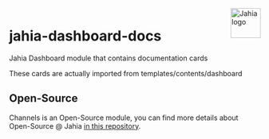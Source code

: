 <a href="https://www.jahia.com/">
    <img src="https://www.jahia.com/modules/jahiacom-templates/images/jahia-3x.png" alt="Jahia logo" title="Jahia" align="right" height="60" />
</a>

jahia-dashboard-docs
======================

Jahia Dashboard module that contains documentation cards

These cards are actually imported from templates/contents/dashboard

## Open-Source

Channels is an Open-Source module, you can find more details about Open-Source @ Jahia [in this repository](https://github.com/Jahia/open-source).
